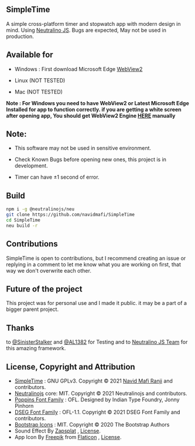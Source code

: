 ## SimpleTime

A simple cross-platform timer and stopwatch app with modern design in mind. Using [Neutralino JS](https://neutralino.js.org). Bugs are expected, May not be used in production.

## Available for
- Windows : First download Microsoft Edge [WebView2](https://go.microsoft.com/fwlink/p/?LinkId=2124703)

- Linux (NOT TESTED)

- Mac (NOT TESTED)

**Note : For Windows you need to have WebView2 or Latest Microsoft Edge Installed for app to function correctly. if you are getting a white screen after opening app, You should get WebView2 Engine [HERE](https://developer.microsoft.com/en-us/microsoft-edge/webview2/#download-section) manually**

## Note:
- This software may not be used in sensitive environment.

- Check Known Bugs before opening new ones, this project is in development.

- Timer can have ±1 second of error.
## Build
```bash
npm i -g @neutralinojs/neu
git clone https://github.com/navidmafi/SimpleTime
cd SimpleTime
neu build -r
```

## Contributions

SimpleTime is open to contributions, but I recommend creating an issue or replying in a comment to let me know what you are working on first, that way we don't overwrite each other.

## Future of the project
This project was for personal use and I made it public. it may be a part of a bigger parent project.


## Thanks
to [@SinisterStalker](https://github.com/sinisterstalker) and [@AL1382](https://github.com/Al1382) for Testing and to [Neutralino JS Team](https://github.com/neutralinojs/neutralinojs) for this amazing framework.

## License, Copyright and Attribution
- [SimpleTime](https://github.com/navidmafi/SimpleTime) :  GNU GPLv3. Copyright © 2021 [Navid Mafi Ranji](https://github.com/navidmafi) and contributors.
- [Neutralinojs](https://neutralino.js.org) core: MIT. Copyright © 2021 Neutralinojs and contributors.
- [Poppins Font Family](https://fonts.google.com/specimen/Poppins) : OFL. Designed by Indian Type Foundry, Jonny Pinhorn
- [DSEG Font Family](https://github.com/keshikan/DSEG) : OFL-1.1. Copyright © 2021 DSEG Font Family and contributors.
- [Bootstrap Icons](https://icons.getbootstrap.com/) : MIT. Copyright © 2020 The Bootstrap Authors
- Sound Effect By [Zapsplat](https://www.zapsplat.com) , [License](https://www.zapsplat.com/license-type/standard-license/).
- App Icon By [Freepik](https://www.freepik.com/) from [Flaticon](https://www.flaticon.com/free-icon/clock_2784399) , [License](https://media.flaticon.com/license/license.pdf).